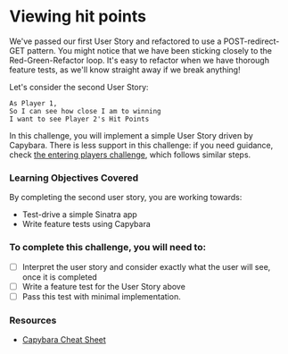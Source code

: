 # Viewing hit points

We've passed our first User Story and refactored to use a POST-redirect-GET pattern. You might notice that we have been sticking closely to the Red-Green-Refactor loop. It's easy to refactor when we have thorough feature tests, as we'll know straight away if we break anything!

Let's consider the second User Story:

```
As Player 1,
So I can see how close I am to winning
I want to see Player 2's Hit Points
```

In this challenge, you will implement a simple User Story driven by Capybara. There is less support in this challenge: if you need guidance, check [the entering players challenge](entering_players.md), which follows similar steps.

### Learning Objectives Covered

By completing the second user story, you are working towards:

* Test-drive a simple Sinatra app
* Write feature tests using Capybara

### To complete this challenge, you will need to:

- [ ] Interpret the user story and consider exactly what the user will see, once it is completed
- [ ] Write a feature test for the User Story above
- [ ] Pass this test with minimal implementation.

### Resources

- [Capybara Cheat Sheet](https://www.launchacademy.com/codecabulary/learn-test-driven-development/rspec/capybara-cheat-sheet)
